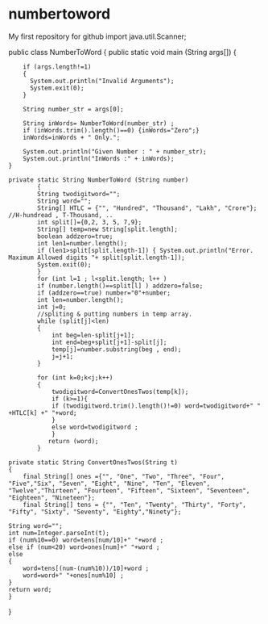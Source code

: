 # numbertoword
My first repository for github
import java.util.Scanner;
 
public class NumberToWord
    {
    public static void main (String args[])
        {
         
        if (args.length!=1)
        {
          System.out.println("Invalid Arguments");
          System.exit(0);
        }
         
        String number_str = args[0];
         
        String inWords= NumberToWord(number_str) ;
        if (inWords.trim().length()==0) {inWords="Zero";}
        inWords=inWords + " Only.";
         
        System.out.println("Given Number : " + number_str);
        System.out.println("InWords :" + inWords);
    }
     
    private static String NumberToWord (String number)
            {
            String twodigitword="";
            String word="";
            String[] HTLC = {"", "Hundred", "Thousand", "Lakh", "Crore"}; //H-hundread , T-Thousand, ..
            int split[]={0,2, 3, 5, 7,9};
            String[] temp=new String[split.length];
            boolean addzero=true;
            int len1=number.length();
            if (len1>split[split.length-1]) { System.out.println("Error. Maximum Allowed digits "+ split[split.length-1]);
            System.exit(0);
            }
            for (int l=1 ; l<split.length; l++ )
            if (number.length()==split[l] ) addzero=false;
            if (addzero==true) number="0"+number;
            int len=number.length();
            int j=0;
            //spliting & putting numbers in temp array.
            while (split[j]<len)
            {
                int beg=len-split[j+1];
                int end=beg+split[j+1]-split[j];
                temp[j]=number.substring(beg , end);
                j=j+1;
            }
             
            for (int k=0;k<j;k++)
            {
                twodigitword=ConvertOnesTwos(temp[k]);
                if (k>=1){
                if (twodigitword.trim().length()!=0) word=twodigitword+" " +HTLC[k] +" "+word;
                }
                else word=twodigitword ;
                }
               return (word);
            }
     
    private static String ConvertOnesTwos(String t)
    {
        final String[] ones ={"", "One", "Two", "Three", "Four", "Five","Six", "Seven", "Eight", "Nine", "Ten", "Eleven", "Twelve","Thirteen", "Fourteen", "Fifteen", "Sixteen", "Seventeen", "Eighteen", "Nineteen"};
        final String[] tens = {"", "Ten", "Twenty", "Thirty", "Forty", "Fifty", "Sixty", "Seventy", "Eighty","Ninety"};
     
    String word="";
    int num=Integer.parseInt(t);
    if (num%10==0) word=tens[num/10]+" "+word ;
    else if (num<20) word=ones[num]+" "+word ;
    else
    {
        word=tens[(num-(num%10))/10]+word ;
        word=word+" "+ones[num%10] ;
    }
    return word;
    }
}
